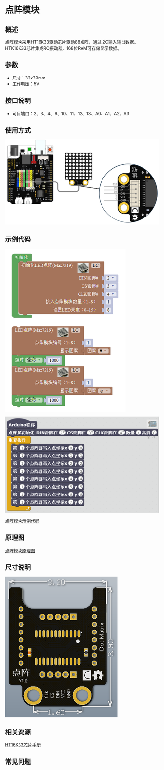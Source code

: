 # 点阵模块

## 概述

点阵模块采用HT16K33驱动芯片驱动88点阵，通过I2C输入输出数据。HTK16K33芯片集成RC振动器，168位RAM可存储显示数据。

## 参数

* 尺寸：32x39mm
* 工作电压：5V

## 接口说明

* 可用端口：2、3、4、9、10、11、12、13、A0、A1、A2、A3

## 使用方式

![](../../.gitbook/assets/arduino-27.png)

## 示例代码

![](../../.gitbook/assets/arduino-74.png)

![](../../.gitbook/assets/arduino-52.png)

[点阵模块示例代码](http://www.haohaodada.com/show.php?id=956374)

## 原理图

[点阵模块原理图](https://github.com/Haohaodada-official/docs/blob/master/jiao-xue-chan-pin/pdf/yuan-li-tu/点阵模块.pdf)

## 尺寸说明

![](../../.gitbook/assets/arduino-03.png)

## 相关资源

[HT16K33芯片手册](https://github.com/Haohaodada-official/docs/blob/master/jiao-xue-chan-pin/pdf/xin-pian-shuo-ming/点阵-HT16K33.PDF)

## 常见问题

